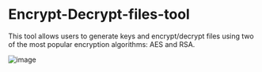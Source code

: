 # Encrypt-Decrypt-files-tool
This tool allows users to generate keys and encrypt/decrypt files using two of the most popular encryption algorithms: AES and RSA.

![image](https://user-images.githubusercontent.com/121561626/225906753-b9df69c8-f8cf-4dec-86df-229be0d39463.png)
